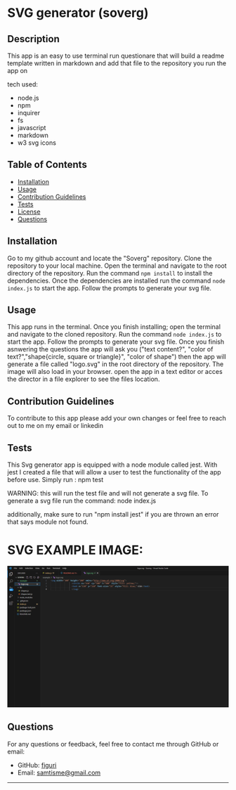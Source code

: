   # SVG generator (soverg)
  
  
  ## Description
  This app is an easy to use terminal run questionare that will build a readme template written in markdown and add that file to the repository you run the app on 

  tech used:
  - node.js
  - npm
  - inquirer
  - fs
  - javascript
  - markdown
  - w3 svg icons
  
  
  ## Table of Contents
  - [Installation](#installation)
  - [Usage](#usage)
  - [Contribution Guidelines](#contribution)
  - [Tests](#tests)
  - [License](#license)
  - [Questions](#questions)
  
  ## Installation
  Go to my github account and locate the "Soverg" repository. Clone the repository to your local machine. Open the terminal and navigate to the root directory of the repository. Run the command `npm install` to install the dependencies. Once the dependencies are installed run the command `node index.js` to start the app. Follow the prompts to generate your svg file.
  
  ## Usage
  This app runs in the terminal. Once you finish installing; open the terminal and navigate to the cloned repository. Run the command `node index.js` to start the app. Follow the prompts to generate your svg file. Once you finish asnwering the questions the app will ask you ("text content?", "color of text?","shape{circle, square or triangle}", "color of shape") then the app will generate a file called
  "logo.svg" in the root directory of the repository. The image will also load in your browser. open the app in a text editor or acces the director in a file explorer to see the files location.
  
  ## Contribution Guidelines
  To contribute to this app please add your own changes or feel free to reach out to me on my email or linkedin
  
  ## Tests
 This Svg generator app is equipped with a node module called jest. With jest I created a file that will allow a user to test the functionality of the app before use. Simply run :    npm test

 WARNING: this will run the test file and will not generate a svg file. To generate a svg file run the command: node index.js

 additionally, make sure to run "npm install jest" if you are thrown an error that says module not found.
# SVG EXAMPLE IMAGE:
<!-- link to the screenshot from the example directory -->

![Alt text](<Screenshot (25).png>)
  ## Questions
  For any questions or feedback, feel free to contact me through GitHub or email:
  - GitHub: [figuri](https://github.com/figuri)
  - Email: [samtisme@gmail.com](mailto:samtisme@gmail.com)
---